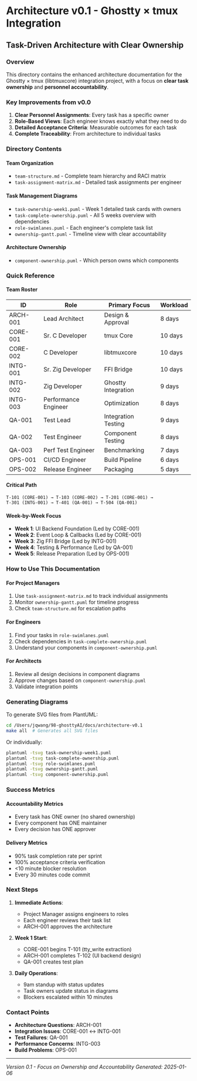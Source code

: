 # Architecture v0.1 - Ghostty × tmux Integration
## Task-Driven Architecture with Clear Ownership

### Overview
This directory contains the enhanced architecture documentation for the Ghostty × tmux (libtmuxcore) integration project, with a focus on **clear task ownership** and **personnel accountability**.

### Key Improvements from v0.0
1. **Clear Personnel Assignments**: Every task has a specific owner
2. **Role-Based Views**: Each engineer knows exactly what they need to do
3. **Detailed Acceptance Criteria**: Measurable outcomes for each task
4. **Complete Traceability**: From architecture to individual tasks

### Directory Contents

#### Team Organization
- `team-structure.md` - Complete team hierarchy and RACI matrix
- `task-assignment-matrix.md` - Detailed task assignments per engineer

#### Task Management Diagrams
- `task-ownership-week1.puml` - Week 1 detailed task cards with owners
- `task-complete-ownership.puml` - All 5 weeks overview with dependencies
- `role-swimlanes.puml` - Each engineer's complete task list
- `ownership-gantt.puml` - Timeline view with clear accountability

#### Architecture Ownership
- `component-ownership.puml` - Which person owns which components

### Quick Reference

#### Team Roster
| ID | Role | Primary Focus | Workload |
|----|------|---------------|----------|
| ARCH-001 | Lead Architect | Design & Approval | 8 days |
| CORE-001 | Sr. C Developer | tmux Core | 10 days |
| CORE-002 | C Developer | libtmuxcore | 10 days |
| INTG-001 | Sr. Zig Developer | FFI Bridge | 10 days |
| INTG-002 | Zig Developer | Ghostty Integration | 9 days |
| INTG-003 | Performance Engineer | Optimization | 8 days |
| QA-001 | Test Lead | Integration Testing | 9 days |
| QA-002 | Test Engineer | Component Testing | 8 days |
| QA-003 | Perf Test Engineer | Benchmarking | 7 days |
| OPS-001 | CI/CD Engineer | Build Pipeline | 6 days |
| OPS-002 | Release Engineer | Packaging | 5 days |

#### Critical Path
```
T-101 (CORE-001) → T-103 (CORE-002) → T-201 (CORE-001) → 
T-301 (INTG-001) → T-401 (QA-001) → T-504 (QA-001)
```

#### Week-by-Week Focus
- **Week 1**: UI Backend Foundation (Led by CORE-001)
- **Week 2**: Event Loop & Callbacks (Led by CORE-001)
- **Week 3**: Zig FFI Bridge (Led by INTG-001)
- **Week 4**: Testing & Performance (Led by QA-001)
- **Week 5**: Release Preparation (Led by OPS-001)

### How to Use This Documentation

#### For Project Managers
1. Use `task-assignment-matrix.md` to track individual assignments
2. Monitor `ownership-gantt.puml` for timeline progress
3. Check `team-structure.md` for escalation paths

#### For Engineers
1. Find your tasks in `role-swimlanes.puml`
2. Check dependencies in `task-complete-ownership.puml`
3. Understand your components in `component-ownership.puml`

#### For Architects
1. Review all design decisions in component diagrams
2. Approve changes based on `component-ownership.puml`
3. Validate integration points

### Generating Diagrams

To generate SVG files from PlantUML:
```bash
cd /Users/jqwang/98-ghosttyAI/docs/architecture-v0.1
make all  # Generates all SVG files
```

Or individually:
```bash
plantuml -tsvg task-ownership-week1.puml
plantuml -tsvg task-complete-ownership.puml
plantuml -tsvg role-swimlanes.puml
plantuml -tsvg ownership-gantt.puml
plantuml -tsvg component-ownership.puml
```

### Success Metrics

#### Accountability Metrics
- Every task has ONE owner (no shared ownership)
- Every component has ONE maintainer
- Every decision has ONE approver

#### Delivery Metrics
- 90% task completion rate per sprint
- 100% acceptance criteria verification
- <10 minute blocker resolution
- Every 30 minutes code commit

### Next Steps

1. **Immediate Actions**:
   - Project Manager assigns engineers to roles
   - Each engineer reviews their task list
   - ARCH-001 approves the architecture

2. **Week 1 Start**:
   - CORE-001 begins T-101 (tty_write extraction)
   - ARCH-001 completes T-102 (UI backend design)
   - QA-001 creates test plan

3. **Daily Operations**:
   - 9am standup with status updates
   - Task owners update status in diagrams
   - Blockers escalated within 10 minutes

### Contact Points

- **Architecture Questions**: ARCH-001
- **Integration Issues**: CORE-001 ↔ INTG-001
- **Test Failures**: QA-001
- **Performance Concerns**: INTG-003
- **Build Problems**: OPS-001

---

*Version 0.1 - Focus on Ownership and Accountability*
*Generated: 2025-01-06*